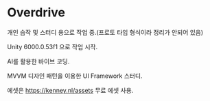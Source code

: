 # Overdrive
개인 습작 및 스터디 용으로 작업 중.(프로토 타입 형식이라 정리가 안되어 있음)

Unity 6000.0.53f1 으로 작업 시작.

AI를 활용한 바이브 코딩.

MVVM 디자인 패턴을 이용한 UI Framework 스터디.

에셋은 https://kenney.nl/assets 무료 에셋 사용.


